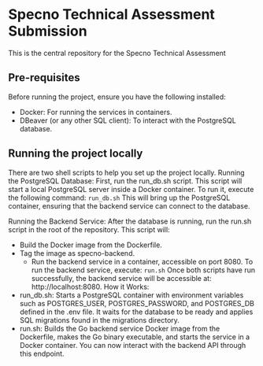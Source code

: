 # Specno Technical Assessment Submission
This is the central repository for the Specno Technical Assessment

## Pre-requisites
Before running the project, ensure you have the following installed:
- Docker: For running the services in containers.
- DBeaver (or any other SQL client): To interact with the PostgreSQL database.
## Running the project locally
There are two shell scripts to help you set up the project locally.
Running the PostgreSQL Database:
First, run the run_db.sh script. This script will start a local PostgreSQL server inside a Docker container. To run it, execute the following command:
`run_db.sh`
This will bring up the PostgreSQL container, ensuring that the backend service can connect to the database.

Running the Backend Service:
After the database is running, run the run.sh script in the root of the repository. This script will:
- Build the Docker image from the Dockerfile.
- Tag the image as specno-backend.
  - Run the backend service in a container, accessible on port 8080.
To run the backend service, execute:
`run.sh`
Once both scripts have run successfully, the backend service will be accessible at:
http://localhost:8080.
How it Works:
- run_db.sh: Starts a PostgreSQL container with environment variables such as POSTGRES_USER, POSTGRES_PASSWORD, and POSTGRES_DB defined in the .env file. It waits for the database to be ready and applies SQL migrations found in the migrations directory.
- run.sh: Builds the Go backend service Docker image from the Dockerfile, makes the Go binary executable, and starts the service in a Docker container.
You can now interact with the backend API through this endpoint.
